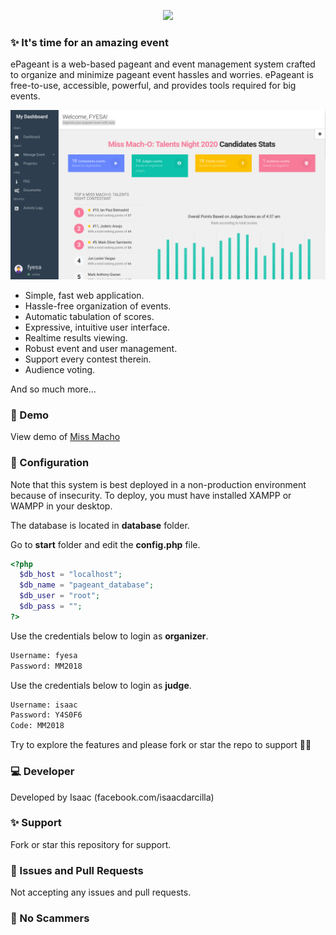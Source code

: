 <p align="center"><img src="https://upload.wikimedia.org/wikipedia/commons/thumb/2/27/PHP-logo.svg/1280px-PHP-logo.svg.png" width="200"></p>

### ✨ It's time for an amazing event

ePageant is a web-based pageant and event management system crafted to organize and minimize pageant event hassles and worries. ePageant is free-to-use, accessible, powerful, and provides tools required for big events.

![](https://github.com/isaacdarcilla/pageant-management-system/blob/master/assets/DeepinScreenshot_select-area_20200302113826.png)

- Simple, fast web application.
- Hassle-free organization of events.
- Automatic tabulation of scores.
- Expressive, intuitive user interface.
- Realtime results viewing.
- Robust event and user management.
- Support every contest therein.
- Audience voting.

And so much more...

### 🤘 Demo

View demo of [Miss Macho](http://missmacho.herokuapp.com/)

### 📒 Configuration

Note that this system is best deployed in a non-production environment because of insecurity. To deploy, you must have installed XAMPP or WAMPP in your desktop.

The database is located in **database** folder.

Go to **start** folder and edit the **config.php** file.

```php
<?php
  $db_host = "localhost";  		   
  $db_name = "pageant_database"; 	
  $db_user = "root"; 			 	    
  $db_pass = "";				        
?>
```

Use the credentials below to login as **organizer**.
```bash
Username: fyesa
Password: MM2018
```
Use the credentials below to login as **judge**.
```bash
Username: isaac
Password: Y4S0F6
Code: MM2018
```

Try to explore the features and please fork or star the repo to support 🎉✨

### 💻 Developer

Developed by Isaac (facebook.com/isaacdarcilla)

### ✨ Support

Fork or star this repository for support.

### 🐞 Issues and Pull Requests

Not accepting any issues and pull requests. 

### 📝 No Scammers
